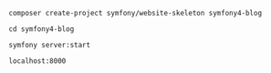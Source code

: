 ```
composer create-project symfony/website-skeleton symfony4-blog  
```
```
cd symfony4-blog  
```
```
symfony server:start  
```
```
localhost:8000  
```
